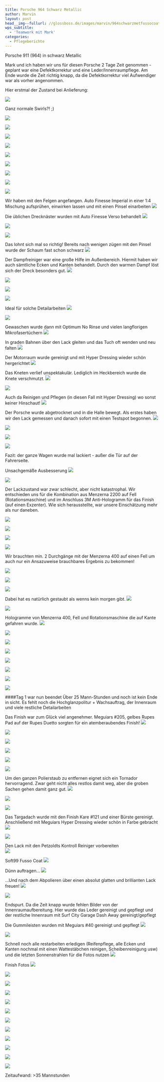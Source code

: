 ```yaml
---
title: Porsche 964 Schwarz Metallic
author: Marvin
layout: post
head__img--fullurl: //glossboss.de/images/marvin/964schwarzmetfussocoat/P1020515.JPG
wps_subtitle:
  - 'Teamwork mit Mark'
categories:
  - Pflegeberichte
---
```


Porsche 911 (964) in schwarz Metallic

Mark und ich haben wir uns für diesen Porsche 2 Tage Zeit genommen - geplant war eine Defektkorrektur und eine Leder/Innenraumpflege. Am Ende wurde die Zeit richtig knapp, da die Defektkorrektur viel Aufwendiger war als vorher angenommen.

Hier erstmal der Zustand bei Anlieferung:

![](https://glossboss.de/images/marvin/964schwarzmetfussocoat/P1020349.JPG)

Ganz normale Swirls?! ;)

![](https://glossboss.de/images/marvin/964schwarzmetfussocoat/P1020351.JPG)


![](https://glossboss.de/images/marvin/964schwarzmetfussocoat/P1020352.JPG)


![](https://glossboss.de/images/marvin/964schwarzmetfussocoat/P1020353.JPG)


![](https://glossboss.de/images/marvin/964schwarzmetfussocoat/P1020354.JPG)


![](https://glossboss.de/images/marvin/964schwarzmetfussocoat/P1020356.JPG)


![](https://glossboss.de/images/marvin/964schwarzmetfussocoat/P1020357.JPG)


![](https://glossboss.de/images/marvin/964schwarzmetfussocoat/P1020358.JPG)


![](https://glossboss.de/images/marvin/964schwarzmetfussocoat/P1020359.JPG)


![](https://glossboss.de/images/marvin/964schwarzmetfussocoat/P1020360.JPG)

Wir haben mit den Felgen angefangen. Auto Finesse Imperial in einer 1:4 Mischung aufsprühen, einwirken lassen und mit einen Pinsel einarbeiten
![](https://glossboss.de/images/marvin/964schwarzmetfussocoat/P1020362.JPG)

Die üblichen Drecknäster wurden mit Auto Finesse Verso behandelt
![](https://glossboss.de/images/marvin/964schwarzmetfussocoat/P1020363.JPG)


![](https://glossboss.de/images/marvin/964schwarzmetfussocoat/P1020364.JPG)


![](https://glossboss.de/images/marvin/964schwarzmetfussocoat/P1020365.JPG)

Das lohnt sich mal so richtig! Bereits nach wenigen zügen mit den Pinsel wurde der Schaum fast schon schwarz
![](https://glossboss.de/images/marvin/964schwarzmetfussocoat/P1020367.JPG)

Der Dampfreiniger war eine große Hilfe im Außenbereich. Hiermit haben wir auch sämtliche Ecken und Kanten behandelt.
Durch den warmen Dampf löst sich der Dreck besonders gut.
![](https://glossboss.de/images/marvin/964schwarzmetfussocoat/P1020368.JPG)


![](https://glossboss.de/images/marvin/964schwarzmetfussocoat/P1020369.JPG)


![](https://glossboss.de/images/marvin/964schwarzmetfussocoat/P1020370.JPG)


![](https://glossboss.de/images/marvin/964schwarzmetfussocoat/P1020371.JPG)

Ideal für solche Detailarbeiten
![](https://glossboss.de/images/marvin/964schwarzmetfussocoat/P1020372.JPG)


![](https://glossboss.de/images/marvin/964schwarzmetfussocoat/P1020373.JPG)

Gewaschen wurde dann mit Optimum No Rinse und vielen langflorigen Mikrofasertüchern
![](https://glossboss.de/images/marvin/964schwarzmetfussocoat/P1020374.JPG)

In graden Bahnen über den Lack gleiten und das Tuch oft wenden und neu falten
![](https://glossboss.de/images/marvin/964schwarzmetfussocoat/P1020375.JPG)

Der Motorraum wurde gereinigt und mit Hyper Dressing wieder schön hergerichtet
![](https://glossboss.de/images/marvin/964schwarzmetfussocoat/P1020376.JPG)

Das Kneten verlief unspektakulär. Lediglich im Heckbereich wurde die Knete verschmutzt.
![](https://glossboss.de/images/marvin/964schwarzmetfussocoat/P1020377.JPG)


![](https://glossboss.de/images/marvin/964schwarzmetfussocoat/P1020379.JPG)

Auch da Reinigen und Pflegen (in diesen Fall mit Hyper Dressing) wo sonst keiner Hinschaut!
![](https://glossboss.de/images/marvin/964schwarzmetfussocoat/P1020381.JPG)

Der Porsche wurde abgetrocknet und in die Halle bewegt. Als erstes haben wir den Lack gemessen und danach sofort mit einen Testspot begonnen.
![](https://glossboss.de/images/marvin/964schwarzmetfussocoat/P1020382.JPG)


![](https://glossboss.de/images/marvin/964schwarzmetfussocoat/P1020383.JPG)


![](https://glossboss.de/images/marvin/964schwarzmetfussocoat/P1020384.JPG)


![](https://glossboss.de/images/marvin/964schwarzmetfussocoat/P1020385.JPG)

Fazit: der ganze Wagen wurde mal lackiert - außer die Tür auf der Fahrerseite.

Unsachgemäße Ausbesserung
![](https://glossboss.de/images/marvin/964schwarzmetfussocoat/P1020388.JPG)


![](https://glossboss.de/images/marvin/964schwarzmetfussocoat/P1020389.JPG)

Der Lackzustand war zwar schlecht, aber nicht katastrophal. Wir entschieden uns für die Kombination aus Menzerna 2200 auf Fell (Rotationsmaschine) und im Anschluss 3M Anti-Hologramm für das Finish (auf einen Exzenter). Wie sich herausstellte, war unsere Einschätzung mehr als nur daneben.


![](https://glossboss.de/images/marvin/964schwarzmetfussocoat/P1020418.JPG)


![](https://glossboss.de/images/marvin/964schwarzmetfussocoat/P1020419.JPG)


![](https://glossboss.de/images/marvin/964schwarzmetfussocoat/P1020421.JPG)


![](https://glossboss.de/images/marvin/964schwarzmetfussocoat/P1020423.JPG)

Wir brauchten min. 2 Durchgänge mit der Menzerna 400 auf einen Fell um auch nur ein Ansazuweise brauchbares Ergebnis zu bekommen!

![](https://glossboss.de/images/marvin/964schwarzmetfussocoat/P1020426.JPG)


![](https://glossboss.de/images/marvin/964schwarzmetfussocoat/P1020428.JPG)


![](https://glossboss.de/images/marvin/964schwarzmetfussocoat/P1020429.JPG)

Dabei hat es natürlich gestaubt als wenns kein morgen gibt. 
![](https://glossboss.de/images/marvin/964schwarzmetfussocoat/P1020431.JPG)


![](https://glossboss.de/images/marvin/964schwarzmetfussocoat/P1020435.JPG)

Hologramme von Menzerna 400, Fell und Rotationsmaschine die auf Kante gefahren wurde.
![](https://glossboss.de/images/marvin/964schwarzmetfussocoat/P1020437.JPG)


![](https://glossboss.de/images/marvin/964schwarzmetfussocoat/P1020440.JPG)


![](https://glossboss.de/images/marvin/964schwarzmetfussocoat/P1020441.JPG)


![](https://glossboss.de/images/marvin/964schwarzmetfussocoat/P1020442.JPG)


![](https://glossboss.de/images/marvin/964schwarzmetfussocoat/P1020443.JPG)


![](https://glossboss.de/images/marvin/964schwarzmetfussocoat/P1020449.JPG)


![](https://glossboss.de/images/marvin/964schwarzmetfussocoat/P1020456.JPG)


![](https://glossboss.de/images/marvin/964schwarzmetfussocoat/P1020458.JPG)

####Tag 1 war nun beendet
Über 25 Mann-Stunden und noch ist kein Ende in sicht. Es fehlt noch die Hochglanzpolitur + Wachsauftrag, der Innenraum und viele restliche Detailarbeiten


Das Finish war zum Glück viel angenehmer. Meguiars #205, gelbes Rupes Pad auf der Rupes Duetto sorgten für ein atemberaubendes Finish!
![](https://glossboss.de/images/marvin/964schwarzmetfussocoat/P1020460.JPG)


![](https://glossboss.de/images/marvin/964schwarzmetfussocoat/P1020465.JPG)


![](https://glossboss.de/images/marvin/964schwarzmetfussocoat/P1020467.JPG)


![](https://glossboss.de/images/marvin/964schwarzmetfussocoat/P1020470.JPG)


![](https://glossboss.de/images/marvin/964schwarzmetfussocoat/P1020471.JPG)


![](https://glossboss.de/images/marvin/964schwarzmetfussocoat/P1020475.JPG)

Um den ganzen Polierstaub zu entfernen eignet sich ein Tornador hervorragend. Zwar geht nicht alles restlos damit weg, aber die groben Sachen gehen damit ganz gut.
![](https://glossboss.de/images/marvin/964schwarzmetfussocoat/P1020479.JPG)


![](https://glossboss.de/images/marvin/964schwarzmetfussocoat/P1020480.JPG)


![](https://glossboss.de/images/marvin/964schwarzmetfussocoat/P1020481.JPG)

Das Targadach wurde mit den Finish Kare #121 und einer Bürste gereinigt. Anschließend mit Meguiars Hyper Dressing wieder schön in Farbe gebracht
![](https://glossboss.de/images/marvin/964schwarzmetfussocoat/P1020484.JPG)


![](https://glossboss.de/images/marvin/964schwarzmetfussocoat/P1020485.JPG)

Den Lack mit den Petzoldts Kontroll Reiniger vorbereiten  
![](https://glossboss.de/images/marvin/964schwarzmetfussocoat/P1020486.JPG)

Soft99 Fusso Coat
![](https://glossboss.de/images/marvin/964schwarzmetfussocoat/P1020487.JPG)

Dünn auftragen...
![](https://glossboss.de/images/marvin/964schwarzmetfussocoat/P1020488.JPG)

...Und nach dem Abpolieren über einen absolut glatten und brillianten Lack freuen!
![](https://glossboss.de/images/marvin/964schwarzmetfussocoat/P1020494.JPG)


![](https://glossboss.de/images/marvin/964schwarzmetfussocoat/P1020497.JPG)

Endspurt. Da die Zeit knapp wurde fehlen Bilder von der Innenraumaufbereitung. Hier wurde das Leder gereinigt und gepflegt und der restliche Innenraum mit Surf City Garage Dash Away gereinigt/gepflegt

Die Gummileisten wurden mit Meguiars #40 gereinigt und gepflegt
![](https://glossboss.de/images/marvin/964schwarzmetfussocoat/P1020499.JPG)

![](https://glossboss.de/images/marvin/964schwarzmetfussocoat/P1020503.JPG)

Schnell noch alle restarbeiten erledigen (Reifenpflege, alle Ecken und Kanten nochmal mit einen Wattestäbchen reinigen, Scheibenreinigung usw) und die letzten Sonnenstrahlen für die Fotos nutzen
![](https://glossboss.de/images/marvin/964schwarzmetfussocoat/P1020501.JPG)

Finish Fotos
![](https://glossboss.de/images/marvin/964schwarzmetfussocoat/P1020504.JPG)


![](https://glossboss.de/images/marvin/964schwarzmetfussocoat/P1020506.JPG)


![](https://glossboss.de/images/marvin/964schwarzmetfussocoat/P1020508.JPG)


![](https://glossboss.de/images/marvin/964schwarzmetfussocoat/P1020509.JPG)


![](https://glossboss.de/images/marvin/964schwarzmetfussocoat/P1020510.JPG)


![](https://glossboss.de/images/marvin/964schwarzmetfussocoat/P1020513.JPG)


![](https://glossboss.de/images/marvin/964schwarzmetfussocoat/P1020514.JPG)


![](https://glossboss.de/images/marvin/964schwarzmetfussocoat/P1020515.JPG)


![](https://glossboss.de/images/marvin/964schwarzmetfussocoat/P1020517.JPG)


![](https://glossboss.de/images/marvin/964schwarzmetfussocoat/P1020519.JPG)


![](https://glossboss.de/images/marvin/964schwarzmetfussocoat/P1020522.JPG)


![](https://glossboss.de/images/marvin/964schwarzmetfussocoat/P1020523.JPG)


Zeitaufwand: >35 Mannstunden